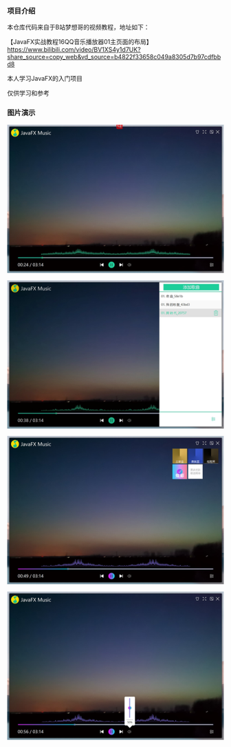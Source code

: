 ### 项目介绍
本仓库代码来自于B站梦想哥的视频教程，地址如下：

【JavaFX实战教程16QQ音乐播放器01主页面的布局】 https://www.bilibili.com/video/BV1XS4y1d7UK?share_source=copy_web&vd_source=b4822f33658c049a8305d7b97cdfbbd8


本人学习JavaFX的入门项目

仅供学习和参考


### 图片演示

![APP主页](https://github.com/974988176/my-simple-musicplayer/blob/master/screenshots/img1.jpg?raw=true)

![添加音乐](https://github.com/974988176/my-simple-musicplayer/blob/master/screenshots/add.jpg?raw=true)

![更换皮肤](https://github.com/974988176/my-simple-musicplayer/blob/master/screenshots/skin.jpg?raw=true)


![调节声音弹窗](https://github.com/974988176/my-simple-musicplayer/blob/master/screenshots/sound.jpg?raw=true)
